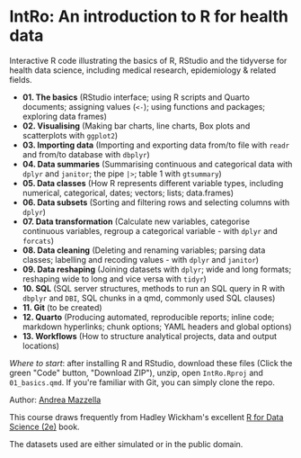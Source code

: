 # IntRo: An introduction to R for health data

Interactive R code illustrating the basics of R, RStudio and the tidyverse for health data science, including medical research, epidemiology & related fields.

- **01. The basics** (RStudio interface; using R scripts and Quarto documents; assigning values (`<-`); using functions and packages; exploring data frames)
- **02. Visualising** (Making bar charts, line charts, Box plots and scatterplots with `ggplot2`)
- **03. Importing data** (Importing and exporting data from/to file with `readr` and from/to database with `dbplyr`)
- **04. Data summaries** (Summarising continuous and categorical data with `dplyr` and `janitor`; the pipe `|>`; table 1 with `gtsummary`)
- **05. Data classes** (How R represents different variable types, including numerical, categorical, dates; vectors; lists; data.frames)
- **06. Data subsets** (Sorting and filtering rows and selecting columns with `dplyr`)
- **07. Data transformation** (Calculate new variables, categorise continuous variables, regroup a categorical variable - with `dplyr` and `forcats`)
- **08. Data cleaning** (Deleting and renaming variables; parsing data classes; labelling and recoding values - with `dplyr` and `janitor`)
- **09. Data reshaping** (Joining datasets with `dplyr`; wide and long formats; reshaping wide to long and vice versa with `tidyr`)
- **10. SQL** (SQL server structures, methods to run an SQL query in R with `dbplyr` and `DBI`, SQL chunks in a qmd, commonly used SQL clauses)
- **11. Git** (to be created)
- **12. Quarto** (Producing automated, reproducible reports; inline code; markdown hyperlinks; chunk options; YAML headers and global options)
- **13. Workflows** (How to structure analytical projects, data and output locations)

*Where to start*: after installing R and RStudio, download these files (Click the green "Code" button, "Download ZIP"), unzip, open `IntRo.Rproj` and `01_basics.qmd`. If you're familiar with Git, you can simply clone the repo.

Author: [Andrea Mazzella](https://github.com/andreamazzella)

This course draws frequently from Hadley Wickham's excellent [R for Data Science (2e)](https://r4ds.hadley.nz) book.

The datasets used are either simulated or in the public domain.
